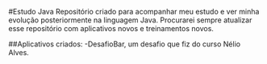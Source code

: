 #Estudo Java
Repositório criado para acompanhar meu estudo e ver minha evolução posteriormente na linguagem Java. Procurarei sempre atualizar esse repositório com aplicativos novos e treinamentos novos.

##Aplicativos criados:
-DesafioBar, um desafio que fiz do curso Nélio Alves.
